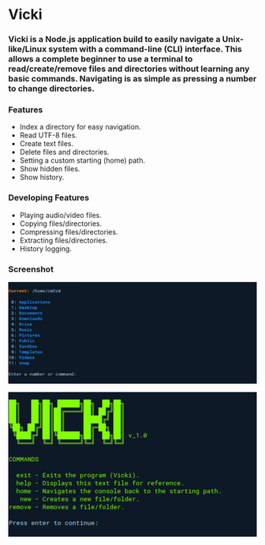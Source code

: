 # Vicki

### Vicki is a Node.js application build to easily navigate a Unix-like/Linux system with a command-line (CLI) interface. This allows a complete beginner to use a terminal to read/create/remove files and directories without learning any basic commands. Navigating is as simple as pressing a number to change directories.

### Features
- Index a directory for easy navigation.
- Read UTF-8 files.
- Create text files.
- Delete files and directories.
- Setting a custom starting (home) path.
- Show hidden files.
- Show history.

### Developing Features
- Playing audio/video files.
- Copying files/directories.
- Compressing files/directories.
- Extracting files/directories.
- History logging.

### Screenshot

![](./assets/img/screenshot.png)

![](./assets/img/screenshot1.png)
